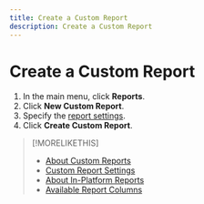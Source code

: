 ```yaml
---
title: Create a Custom Report
description: Create a Custom Report
---
```


# Create a Custom Report

1. In the main menu, click **Reports**.
1. Click **New Custom Report**.
1. Specify the [report settings](/help/dsp/reports/report-settings.md).
1. Click **Create Custom Report**.

>[!MORELIKETHIS]
>
>* [About Custom Reports](/help/dsp/reports/report-about.md)
>* [Custom Report Settings](/help/dsp/reports/report-settings.md)
>* [About In-Platform Reports](/help/dsp/campaign-management/reports/campaign-reports-about.md)
>* [Available Report Columns](/help/dsp/reports/report-columns.md)
